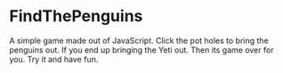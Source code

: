 # FindThePenguins
A simple game made out of JavaScript. Click the pot holes to bring the penguins out. If you end up bringing the Yeti out. Then its game over for you. Try it and have fun.
